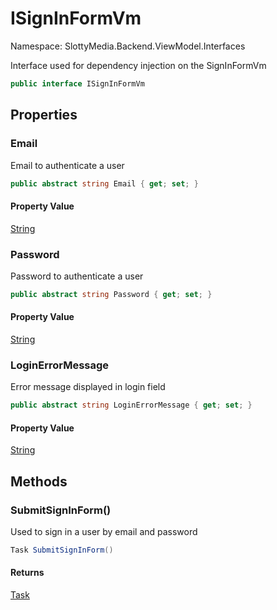 # ISignInFormVm

Namespace: SlottyMedia.Backend.ViewModel.Interfaces

Interface used for dependency injection on the SignInFormVm

```csharp
public interface ISignInFormVm
```

## Properties

### **Email**

Email to authenticate a user

```csharp
public abstract string Email { get; set; }
```

#### Property Value

[String](https://docs.microsoft.com/en-us/dotnet/api/system.string)<br>

### **Password**

Password to authenticate a user

```csharp
public abstract string Password { get; set; }
```

#### Property Value

[String](https://docs.microsoft.com/en-us/dotnet/api/system.string)<br>

### **LoginErrorMessage**

Error message displayed in login field

```csharp
public abstract string LoginErrorMessage { get; set; }
```

#### Property Value

[String](https://docs.microsoft.com/en-us/dotnet/api/system.string)<br>

## Methods

### **SubmitSignInForm()**

Used to sign in a user by email and password

```csharp
Task SubmitSignInForm()
```

#### Returns

[Task](https://docs.microsoft.com/en-us/dotnet/api/system.threading.tasks.task)<br>
